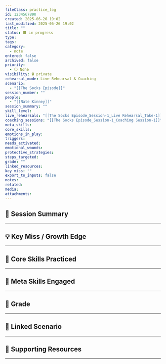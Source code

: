 ```yaml
---
fileClass: practice_log
id: 1234567890
created: 2025-06-26 19:02
last_modified: 2025-06-26 19:02
title: ""
status: 🟧 in progress
type: 
tags: 
category:
  - note
entered: false
archived: false
priority:
  - ⚪ None
visibility: 🔒 private
rehearsal_mode: Live Rehearsal & Coaching
scenario:
  - "[[The Socks Episode]]"
session_number: ""
people:
  - "[[Nate Kinney]]"
session_summary: ""
skill_level: 
live_rehearsals: "[[The Socks Episode_Session-1_Live Rehearsal_Take-1]]"
coaching_sessions: "[[The Socks Episode_Session-1_Coaching Session-1]]"
meta_skills: 
core_skills: 
emotions_in_play: 
triggers: 
needs_activated: 
emotional_wounds: 
protective_strategies: 
steps_targeted: 
grade: ""
linked_resources: 
key_miss: ""
export_to_inputs: false
notes: 
related: 
media: 
attachments: 
---
```


## 📝 Session Summary  
---  


## 💡 Key Miss / Growth Edge  
---  


## 🧠 Core Skills Practiced  
---  

  
## 🧭 Meta Skills Engaged  
---  


## 🎯 Grade  
---  


## 📎 Linked Scenario  
---  


## 🔗 Supporting Resources  
---  

